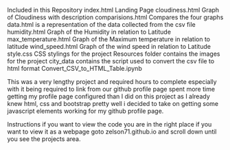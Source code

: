 Included in this Repository
index.html                  Landing Page
cloudiness.html             Graph of Cloudiness with description
comparisions.html           Compares the four graphs 
data.html                   is a representation of the data collected from the csv file
humidity.html               Graph of the Humidity in relation to Latitude
max_temperature.html        Graph of the Maximum temperature in relation to latitude
wind_speed.html             Graph of the wind speed in relation to Latitude
style.css                   CSS stylings for the project
Resources folder            contains the images for the project
city_data                   contains the script used to convert the csv file to html format  Convert_CSV_to_HTML_Table.ipynb

This was a very lengthy project and required hours to complete especially with it being required to link from our github profile page spent more time getting my profile page configured than I did on this project as I already knew html, css and bootstrap pretty well i decided to take on getting some javascript elements working for my github profile page.


Instructions if you want to view the code you are in the right place if you want to view it as a webpage goto zelson71.github.io and scroll down until you see the projects area.

